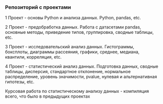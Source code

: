 ### Репозиторий с проектами

1 Проект - основы Python и анализа данных. Python, pandas, etc.

2 Проект - предобработка данных. Работа с датасетами pandas, основные методы, приведение типов, группировка, сводные таблицы, etc.

3 Проект - исследовательский анализ данных. Гистограммы, боксплоты, диаграммы рассеяния, графики, среднее, медиана, квантили, корреляция, etc.

4 Проект - статистический анализ данных. Подготовка данных, сводные таблицы, дисперсия, стандартное отклонение, нормальное распределение, уровень значимости, pvalue, нулевая и альтернативная гипотезы, etc.

Курсовая работа по статистическому анализу данных - компиляция всего, что было в предыдущих проектах
